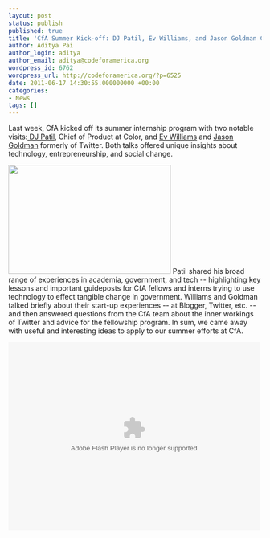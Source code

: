 ```yaml
---
layout: post
status: publish
published: true
title: 'CfA Summer Kick-off: DJ Patil, Ev Williams, and Jason Goldman Come to CfA'
author: Aditya Pai
author_login: aditya
author_email: aditya@codeforamerica.org
wordpress_id: 6762
wordpress_url: http://codeforamerica.org/?p=6525
date: 2011-06-17 14:30:55.000000000 +00:00
categories:
- News
tags: []
---
```

Last week, CfA kicked off its summer internship program with two notable visits:<a href="http://www.crunchbase.com/person/dj-patil"> DJ Patil</a>, Chief of Product at Color, and <a href="http://www.crunchbase.com/person/evan-williams">Ev Williams</a> and <a href="http://www.crunchbase.com/person/jason-goldman">Jason Goldman</a> formerly of Twitter. Both talks offered unique insights about technology, entrepreneurship, and social change. 

<a href="http://codeforamerica.org/wp-content/uploads/2011/06/DJ.jpg"></a><a href="http://codeforamerica.org/wp-content/uploads/2011/06/DJ.jpg"></a><a href="http://codeforamerica.org/wp-content/uploads/2011/06/EvandJason_1.jpg"><img class="alignright" title="EvandJason_1" src="http://codeforamerica.org/wp-content/uploads/2011/06/EvandJason_1.jpg" alt="" width="323" height="217" /></a> Patil shared his broad range of experiences in academia, government, and tech -- highlighting key lessons and important guideposts for CfA fellows and interns trying to use technology to effect tangible change in government. Williams and Goldman talked briefly about their start-up experiences -- at Blogger, Twitter, etc. -- and then answered questions from the CfA team about the inner workings of Twitter and advice for the fellowship program. In sum, we came away with useful and interesting ideas to apply to our summer efforts at CfA.

<object width="500" height="375"><param name="flashvars" value="offsite=true&amp;lang=en-us&amp;page_show_url=%2Fphotos%2F64166118%40N02%2Fsets%2F72157626860725475%2Fshow%2F&amp;page_show_back_url=%2Fphotos%2F64166118%40N02%2Fsets%2F72157626860725475%2F&amp;set_id=72157626860725475&amp;jump_to=" /><param name="movie" value="http://www.flickr.com/apps/slideshow/show.swf?v=104087" /><param name="allowFullScreen" value="true" /><embed type="application/x-shockwave-flash" width="500" height="375" src="http://www.flickr.com/apps/slideshow/show.swf?v=104087" flashvars="offsite=true&amp;lang=en-us&amp;page_show_url=%2Fphotos%2F64166118%40N02%2Fsets%2F72157626860725475%2Fshow%2F&amp;page_show_back_url=%2Fphotos%2F64166118%40N02%2Fsets%2F72157626860725475%2F&amp;set_id=72157626860725475&amp;jump_to=" allowfullscreen="true"></embed></object>
